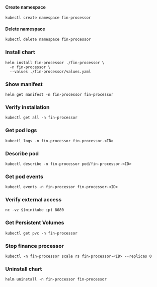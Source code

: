 #### Create namespace
```shell
kubectl create namespace fin-processor
```
#### Delete namespace
```shell
kubectl delete namespace fin-processor
```
### Install chart
```shell
helm install fin-processor ./fin-processor \
  -n fin-processor \
  --values ./fin-processor/values.yaml
```
### Show manifest
```shell
helm get manifest -n fin-processor fin-processor
```
### Verify installation
```shell
kubectl get all -n fin-processor
```
### Get pod logs
```shell
kubectl logs -n fin-processor fin-processor-<ID>
```
### Describe pod
```shell
kubectl describe -n fin-processor pod/fin-processor-<ID>
```
### Get pod events
```shell
kubectl events -n fin-processor fin-processor-<ID>
```
### Verify external access
```shell
nc -vz $(minikube ip) 8080
```
### Get Persistent Volumes
```shell
kubectl get pvc -n fin-processor
```
### Stop finance processor
```shell
kubectl -n fin-processor scale rs fin-processor-<ID> --replicas 0
```
### Uninstall chart
```shell
helm uninstall -n fin-processor fin-processor
```

